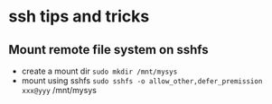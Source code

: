 # ssh tips and tricks

## Mount remote file system on sshfs

* create a mount dir 
`sudo mkdir /mnt/mysys`
* mount using sshfs
`sudo sshfs -o allow_other,defer_premission xxx@yyy` /mnt/mysys


